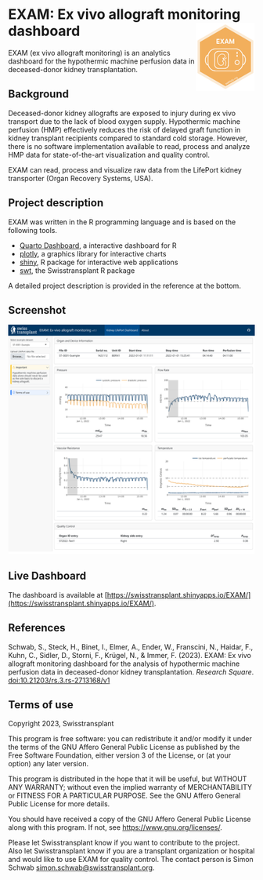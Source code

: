 # EXAM: Ex vivo allograft monitoring dashboard <img src="images/exam_hex.png" align="right" width=120 height=139 alt="" />

EXAM (ex vivo allograft monitoring) is an analytics dashboard for the hypothermic machine perfusion data in deceased-donor kidney transplantation.

## Background
Deceased-donor kidney allografts are exposed to injury during ex vivo transport due to the lack of blood oxygen supply. Hypothermic machine perfusion (HMP) effectively reduces the risk of delayed graft function in kidney transplant recipients compared to standard cold storage. However, there is no software implementation available to read, process and analyze HMP data for state-of-the-art visualization and quality control.

EXAM can read, process and visualize raw data from the LifePort kidney transporter (Organ Recovery Systems, USA).

## Project description
EXAM was written in the R programming language and is based on the following tools.
* [Quarto Dashboard](https://quarto.org/docs/dashboards/), a interactive dashboard for R
* [plotly](https://plotly.com/graphing-libraries/), a graphics library for interactive charts
* [shiny](https://shiny.posit.co/), R package for interactive web applications
* [swt](https://github.com/Swisstransplant/swt), the Swisstransplant R package

A detailed project description is provided in the reference at the bottom.

## Screenshot
![Screenshot of the EXAM dashboard.](images/screenshot.png)

## Live Dashboard
The dashboard is available at [https://swisstransplant.shinyapps.io/EXAM/](https://swisstransplant.shinyapps.io/EXAM/).

## References
Schwab, S., Steck, H., Binet, I., Elmer, A., Ender, W., Franscini, N., Haidar, F., Kuhn, C., Sidler, D., Storni, F., Krügel, N., & Immer, F. (2023). EXAM: Ex vivo allograft monitoring dashboard for the analysis of hypothermic machine perfusion data in deceased-donor kidney transplantation. *Research Square*. [doi:10.21203/rs.3.rs-2713168/v1](https://doi.org/10.21203/rs.3.rs-2713168/v1)

## Terms of use

Copyright 2023, Swisstransplant

This program is free software: you can redistribute it and/or modify it under the terms of the GNU Affero General Public License as published by the Free Software Foundation, either version 3 of the License, or (at your option) any later version.

This program is distributed in the hope that it will be useful, but WITHOUT ANY WARRANTY; without even the implied warranty of MERCHANTABILITY or FITNESS FOR A PARTICULAR PURPOSE. See the GNU Affero General Public License for more details.

You should have received a copy of the GNU Affero General Public License along with this program. If not, see <https://www.gnu.org/licenses/>.

Please let Swisstransplant know if you want to contribute to the project. Also let Swisstransplant know if you are a transplant organization or hospital and would like to use EXAM for quality control. The contact person is Simon Schwab <simon.schwab@swisstransplant.org>.
